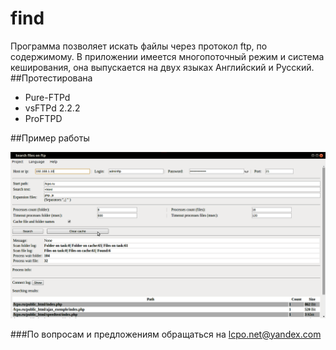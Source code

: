 # find
Программа позволяет искать файлы через протокол ftp, по содержимому.
В приложении имеется многопоточный режим и система кеширования, она выпускается на двух языках Английский и Русский.
##Протестирована

- Pure-FTPd
- vsFTPd 2.2.2
- ProFTPD 

##Пример работы

![alt tag](https://github.com/lcpo/find/blob/master/print_en.png?raw=true) 

###По вопросам и предложениям обращаться на lcpo.net@yandex.com
